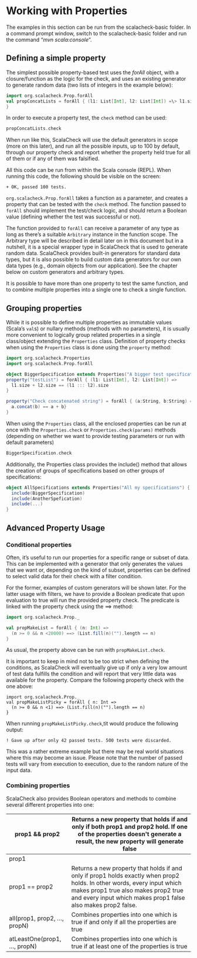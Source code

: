 <span id="_Toc308702327" class="anchor"><span id="_Toc188339609" class="anchor"></span></span>Working with Properties
=====================================================================================================================

<span id="_Toc300926414" class="anchor"><span id="_Toc301261998" class="anchor"></span></span>The examples in this section can be run from the scalacheck-basic folder. In a command prompt window, switch to the scalacheck-basic folder and run the command “*mvn scala:console*”.

<span id="_Toc308702051" class="anchor"><span id="_Toc188339610" class="anchor"></span></span>Defining a simple property
------------------------------------------------------------------------------------------------------------------------

The simplest possible property-based test uses the *forAll* object, with a closure/function as the logic for the check, and uses an existing generator to generate random data (two lists of integers in the example below):

```scala
import org.scalacheck.Prop.forAll
val propConcatLists = forAll { (l1: List[Int], l2: List[Int]) =\> l1.size + l2.size == (l1 ::: l2).size 
}
```

In order to execute a property test, the ```check``` method can be used:

```scala
propConcatLists.check
```

When run like this, ScalaCheck will use the default generators in scope (more on this later), and run all the possible inputs, up to 100 by default, through our property check and report whether the property held true for all of them or if any of them was falsified.

All this code can be run from within the Scala console (REPL). When running this code, the following should be visible on the screen:

```
+ OK, passed 100 tests.
```

```org.scalacheck.Prop.forAll``` takes a function as a parameter, and creates a property that can be tested with the ```check``` method. The function passed to ```forAll``` should implement the test/check logic, and should return a Boolean value (defining whether the test was successful or not).

The function provided to ```forAll``` can receive a parameter of any type as long as there’s a suitable ```Arbitrary``` instance in the function scope. The Arbitrary type will be described in detail later on in this document but in a nutshell, it is a special wrapper type in ScalaCheck that is used to generate random data. ScalaCheck provides built-in generators for standard data types, but it is also possible to build custom data generators for our own data types (e.g., domain objects from our application). See the chapter below on custom generators and arbitrary types.

It is possible to have more than one property to test the same function, and to combine multiple properties into a single one to check a single function.

<span id="_Toc300926415" class="anchor"><span id="_Toc301261999" class="anchor"><span id="_Toc308702052" class="anchor"><span id="_Toc188339611" class="anchor"></span></span></span></span>Grouping properties
---------------------------------------------------------------------------------------------------------------------------------------------------------------------------------------------------------------

While it is possible to define multiple properties as immutable values (Scala’s ```val```s) or nullary methods (methods with no parameters), it is usually more convenient to logically group related properties in a single class/object extending the ```Properties``` class. Definition of property checks when using the ```Properties``` class is done using the ```property``` method:

```scala
import org.scalacheck.Properties
import org.scalacheck.Prop.forAll

object BiggerSpecification extends Properties("A bigger test specification") {
property("testList") = forAll { (l1: List[Int], l2: List[Int]) =>
  l1.size + l2.size == (l1 ::: l2).size
}

property("Check concatenated string") = forAll { (a:String, b:String) =>
  a.concat(b) == a + b}
}
```

When using the ```Properties``` class, all the enclosed properties can be run at once with the ```Properties.check``` or ```Properties.check(params)``` methods (depending on whether we want to provide testing parameters or run with default parameters)

```scala
BiggerSpecification.check
```

Additionally, the Properties class provides the include() method that allows the creation of groups of specifications based on other groups of specifications:

```scala
object AllSpecifications extends Properties("All my specifications") {
  include(BiggerSpecification)
  include(AnotherSpefication)
  include(...)
}
```

<span id="_Toc300926416" class="anchor"><span id="_Toc301262000" class="anchor"><span id="_Toc308702053" class="anchor"><span id="_Toc188339612" class="anchor"></span></span></span></span>Advanced Property Usage
-------------------------------------------------------------------------------------------------------------------------------------------------------------------------------------------------------------------

### <span id="_Toc300926417" class="anchor"><span id="_Toc301262001" class="anchor"><span id="_Toc308702054" class="anchor"><span id="_Toc188339613" class="anchor"></span></span></span></span>Conditional properties

Often, it’s useful to run our properties for a specific range or subset of data. This can be implemented with a generator that only generates the values that we want or, depending on the kind of subset, properties can be defined to select valid data for their check with a filter condition.

For the former, examples of custom generators will be shown later. For the latter usage with filters, we have to provide a Boolean predicate that upon evaluation to true will run the provided property check. The predicate is linked with the property check using the ==\> method:

```scala
import org.scalacheck.Prop._

val propMakeList = forAll { (n: Int) =>
  (n >= 0 && n <20000) ==> (List.fill(n)("").length == n)
}
```

As usual, the property above can be run with ```propMakeList.check```.

It is important to keep in mind not to be too strict when defining the conditions, as ScalaCheck will eventually give up if only a very low amount of test data fulfills the condition and will report that very little data was available for the property. Compare the following property check with the one above:

```
import org.scalacheck.Prop._
val propMakeListPicky = forAll { n: Int =>
  (n >= 0 && n <1) ==> (List.fill(n)("").length == n)
}
```

When running ```propMakeListPicky.check```,tit would produce the following output:

```
! Gave up after only 42 passed tests. 500 tests were discarded.
```

<span id="_Toc300926418" class="anchor"><span id="_Toc301262002" class="anchor"></span></span>This was a rather extreme example but there may be real world situations where this may become an issue. Please note that the number of passed tests will vary from execution to execution, due to the random nature of the input data.

### <span id="_Toc308702055" class="anchor"><span id="_Toc188339614" class="anchor"></span></span>Combining properties

ScalaCheck also provides Boolean operators and methods to combine several different properties into one:

| prop1 && prop2              | Returns a new property that holds if and only if both prop1 and prop2 hold. If one of the properties doesn't generate a result, the new property will generate false                                                            |
|-----------------------------|---------------------------------------------------------------------------------------------------------------------------------------------------------------------------------------------------------------------------------|
| prop1 || prop2              | Returns a new property that holds if either prop1 or prop2 (or both) hold                                                                                                                                                       |
| prop1 == prop2              | Returns a new property that holds if and only if prop1 holds exactly when prop2 holds. In other words, every input which makes prop1 true also makes prop2 true and every input which makes prop1 false also makes prop2 false. |
| all(prop1, prop2, …, propN) | Combines properties into one which is true if and only if all the properties are true                                                                                                                                           |
| atLeastOne(prop1, …, propN) | Combines properties into one which is true if at least one of the properties is true        
